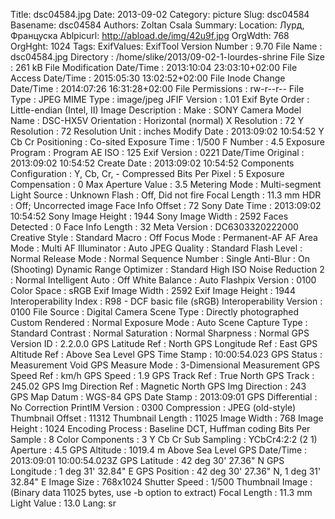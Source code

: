 Title: dsc04584.jpg
Date: 2013-09-02
Category: picture
Slug: dsc04584
Basename: dsc04584
Authors: Zoltan Csala
Summary:
Location: Лурд, Француска
Ablpicurl: http://abload.de/img/42u9f.jpg
OrgWdth: 768
OrgHght: 1024
Tags:
ExifValues: ExifTool Version Number : 9.70
            File Name : dsc04584.jpg
            Directory : /home/slike/2013/09-02-1-lourdes-shrine
            File Size : 261 kB
            File Modification Date/Time : 2013:10:04 23:03:10+02:00
            File Access Date/Time : 2015:05:30 13:02:52+02:00
            File Inode Change Date/Time : 2014:07:26 16:31:28+02:00
            File Permissions : rw-r--r--
            File Type : JPEG
            MIME Type : image/jpeg
            JFIF Version : 1.01
            Exif Byte Order : Little-endian (Intel, II)
            Image Description :
            Make : SONY
            Camera Model Name : DSC-HX5V
            Orientation : Horizontal (normal)
            X Resolution : 72
            Y Resolution : 72
            Resolution Unit : inches
            Modify Date : 2013:09:02 10:54:52
            Y Cb Cr Positioning : Co-sited
            Exposure Time : 1/500
            F Number : 4.5
            Exposure Program : Program AE
            ISO : 125
            Exif Version : 0221
            Date/Time Original : 2013:09:02 10:54:52
            Create Date : 2013:09:02 10:54:52
            Components Configuration : Y, Cb, Cr, -
            Compressed Bits Per Pixel : 5
            Exposure Compensation : 0
            Max Aperture Value : 3.5
            Metering Mode : Multi-segment
            Light Source : Unknown
            Flash : Off, Did not fire
            Focal Length : 11.3 mm
            HDR : Off; Uncorrected image
            Face Info Offset : 72
            Sony Date Time : 2013:09:02 10:54:52
            Sony Image Height : 1944
            Sony Image Width : 2592
            Faces Detected : 0
            Face Info Length : 32
            Meta Version : DC6303320222000
            Creative Style : Standard
            Macro : Off
            Focus Mode : Permanent-AF
            AF Area Mode : Multi
            AF Illuminator : Auto
            JPEG Quality : Standard
            Flash Level : Normal
            Release Mode : Normal
            Sequence Number : Single
            Anti-Blur : On (Shooting)
            Dynamic Range Optimizer : Standard
            High ISO Noise Reduction 2 : Normal
            Intelligent Auto : Off
            White Balance : Auto
            Flashpix Version : 0100
            Color Space : sRGB
            Exif Image Width : 2592
            Exif Image Height : 1944
            Interoperability Index : R98 - DCF basic file (sRGB)
            Interoperability Version : 0100
            File Source : Digital Camera
            Scene Type : Directly photographed
            Custom Rendered : Normal
            Exposure Mode : Auto
            Scene Capture Type : Standard
            Contrast : Normal
            Saturation : Normal
            Sharpness : Normal
            GPS Version ID : 2.2.0.0
            GPS Latitude Ref : North
            GPS Longitude Ref : East
            GPS Altitude Ref : Above Sea Level
            GPS Time Stamp : 10:00:54.023
            GPS Status : Measurement Void
            GPS Measure Mode : 3-Dimensional Measurement
            GPS Speed Ref : km/h
            GPS Speed : 1.9
            GPS Track Ref : True North
            GPS Track : 245.02
            GPS Img Direction Ref : Magnetic North
            GPS Img Direction : 243
            GPS Map Datum : WGS-84
            GPS Date Stamp : 2013:09:01
            GPS Differential : No Correction
            PrintIM Version : 0300
            Compression : JPEG (old-style)
            Thumbnail Offset : 11312
            Thumbnail Length : 11025
            Image Width : 768
            Image Height : 1024
            Encoding Process : Baseline DCT, Huffman coding
            Bits Per Sample : 8
            Color Components : 3
            Y Cb Cr Sub Sampling : YCbCr4:2:2 (2 1)
            Aperture : 4.5
            GPS Altitude : 1019.4 m Above Sea Level
            GPS Date/Time : 2013:09:01 10:00:54.023Z
            GPS Latitude : 42 deg 30' 27.36" N
            GPS Longitude : 1 deg 31' 32.84" E
            GPS Position : 42 deg 30' 27.36" N, 1 deg 31' 32.84" E
            Image Size : 768x1024
            Shutter Speed : 1/500
            Thumbnail Image : (Binary data 11025 bytes, use -b option to extract)
            Focal Length : 11.3 mm
            Light Value : 13.0
Lang: sr

